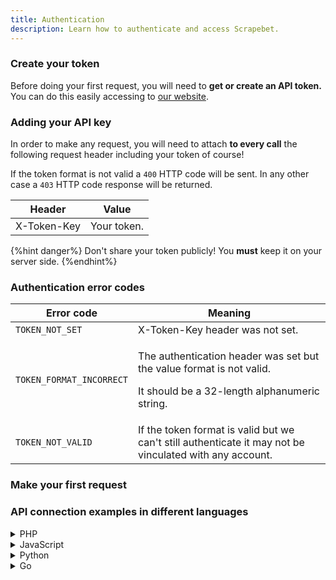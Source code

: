 ```yaml
---
title: Authentication
description: Learn how to authenticate and access Scrapebet.
---
```


### Create your token

Before doing your first request, you will need to **get or create an API token.** You can do this easily accessing to [our website](https://scrapebet.com).

### Adding your API key

In order to make any request, you will need to attach **to every call** the following request header including your token of course!

If the token format is not valid a `400` HTTP code will be sent. In any other case a `403` HTTP code response will be returned.

| Header      | Value       |
| ----------- | ----------- |
| X-Token-Key | Your token. |

{%hint danger%}
Don't share your token publicly! You **must** keep it on your server side.
{%endhint%}

### Authentication error codes

| Error code               | Meaning                                                                                                                                 |
| ------------------------ | --------------------------------------------------------------------------------------------------------------------------------------- |
| `TOKEN_NOT_SET`          | X-Token-Key header was not set.                                                                                                         |
| `TOKEN_FORMAT_INCORRECT` | <p>The authentication header was set but the value format is not valid.</p><p></p><p>It should be a 32-length alphanumeric string. </p> |
| `TOKEN_NOT_VALID`        | If the token format is valid but we can't still authenticate it may not be vinculated with any account.                                 |


### Make your first request

### API connection examples in different languages

<details>
<summary>PHP</summary>

### PHP

```php
<?php

require 'vendor/autoload.php';

class ScrapebetClient {
    protected $token;
    private $client;

    function __construct($config = []) {
        if (isset($config["token"])) {
            $this->token = $config["token"];
        }

        $this->client = new GuzzleHttp\Client([
            "base_uri" => "https://api.scrapebet.com/v1/",
            'http_errors' => false,
            'headers' => [
                "X-Token-Key" => $this->token
            ]
        ]);

        return $this;
    }

    public function getExampleEndpoint() {
        $response = $this->client->get('example-endpoint');
        return json_decode($response->getBody(), true);
    }
}

$config = ["token" => "your_api_token"];
$scrapebetClient = new ScrapebetClient($config);
$result = $scrapebetClient->getExampleEndpoint();

print_r($result);
?>

```

</details>
<details>
<summary>JavaScript</summary>

### JavaScript

```JavaScript
const axios = require("axios");

const scrapebetClient = axios.create({
  baseURL: "https://api.scrapebet.com/v1",
  heaaders: {
    "X-Token-Key": "your_token_here",
  },
});

async function getEndpoint() {
  try {
    const response = await scrapebetClient.get(
      "/sports?token=your_token_here"
    );
    console.log(response.data);
  } catch (error) {
    console.error("Error fetching data: ", error);
  }
}

getEndpoint();
```

</details>
<details>
<summary>Python</summary>

### Python

```Python
import requests

class ScrapebetClient:
    def __init__(self, config={}):
        self.token = config.get("token")
        self.base_url = "https://api.scrapebet.com/v1"
        self.headers = {
            "X-Token-Key": self.token
        }

    def getEndpoint(self):
        response = requests.get(f"{self.base_url}/endpoint", headers=self.headers)
        if response.status_code == 200:
            return response.json()
        else:
            response.raise_for_status()


config = {"token": "YOUR_TOKEN"}
scrapebet_client = ScrapebetClient(config)


try:
    result = scrapebet_client.getEndpoint()
    print(result)
except requests.exceptions.RequestException as e:
    print(f"Error fetching data: {e}")
```

</details>
<details>
<summary>Go</summary>

### Go

```Go
package main

import (
	"encoding/json"
	"fmt"
	"io/ioutil"
	"net/http"
)

type ScrapebetClient struct {
	token   string
	baseURL string
}

func NewScapebetClient(token string) *ScrapebetClient {
	return &ScrapebetClient{
		token:   token,
		baseURL: "https://api.scrapebet.com/v1",
	}
}

func (client *ScrapebetClient) getEndpoint() (map[string]interface{}, error) {
	req, err := http.NewRequest("GET", client.baseURL+"/your-endpoint", nil)
	if err != nil {
		return nil, err
	}

	req.Header.Set("X-Token-Key", client.token)
	resp, err := http.DefaultClient.Do(req)
	if err != nil {
		return nil, err
	}
	defer resp.Body.Close()

	if resp.StatusCode != http.StatusOK {
		return nil, fmt.Errorf("Unexpected status code: %d", resp.StatusCode)
	}

	body, err := ioutil.ReadAll(resp.Body)
	if err != nil {
		return nil, err
	}

	var result map[string]interface{}
	if err := json.Unmarshal(body, &result); err != nil {
		return nil, err
	}

	return result, nil
}

func main() {
	client := NewScapebetClient("your-token-key")
	result, err := client.getEndpoint()
	if err != nil {
		fmt.Printf("Error fetching data: %v\n", err)
	}

	fmt.Printf("Result: %v\n", result)
}

```

</details>
